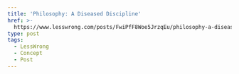 ```yaml
---
title: 'Philosophy: A Diseased Discipline'
href: >-
  https://www.lesswrong.com/posts/FwiPfF8Woe5JrzqEu/philosophy-a-diseased-discipline
type: post
tags:
  - LessWrong
  - Concept
  - Post
---
```


